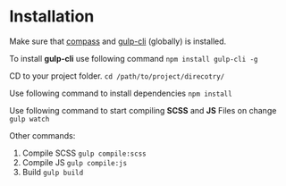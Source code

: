 
Installation
==================

Make sure that [compass](http://compass-style.org/) and [gulp-cli](https://gulpjs.com/) (globally) is installed.

To install **gulp-cli** use following command
`npm install gulp-cli -g`

CD to your project folder.
`cd /path/to/project/direcotry/`

Use following command to install dependencies
`npm install`

Use following command to start compiling **SCSS** and **JS** Files on change
`gulp watch`

Other commands:
1. Compile SCSS `gulp compile:scss`
2. Compile JS `gulp compile:js`
3. Build `gulp build`